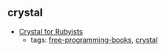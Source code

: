 crystal 
---
* [Crystal for Rubyists](http://www.crystalforrubyists.com)
    * tags: [free-programming-books](../tags/free-programming-books.md), [crystal](../tags/crystal.md)
